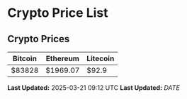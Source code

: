# Crypto Price List

## Crypto Prices
| Bitcoin | Ethereum | Litecoin |
| ------- | -------- | -------- |
| $83828 | $1969.07 | $92.9 |
**Last Updated:** 2025-03-21 09:12 UTC
**Last Updated:** $DATE$
